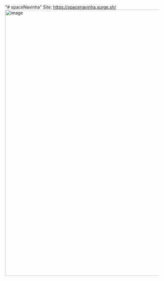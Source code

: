 "# spaceNavinha" 
Site: https://spacenavinha.surge.sh/
<img width="1805" height="870" alt="image" src="https://github.com/user-attachments/assets/499c477e-31a5-4ee8-90ab-2bb8aa5c5c26" />


